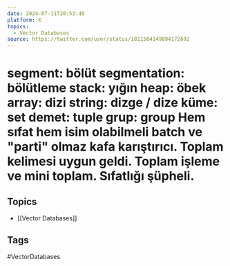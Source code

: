 ```yaml
---
date: 2024-07-11T20:53:40
platform: X
topics:
  - Vector Databases
source: https://twitter.com/user/status/1811504149894172692
---
```

# segment: bölüt segmentation: bölütleme stack: yığın heap: öbek array: dizi string: dizge / dize küme: set demet: tuple grup: group Hem sıfat hem isim olabilmeli batch ve "parti" olmaz kafa karıştırıcı. Toplam kelimesi uygun geldi. Toplam işleme ve mini toplam. Sıfatlığı şüpheli.

## Topics
- [[Vector Databases]]

## Tags
#VectorDatabases